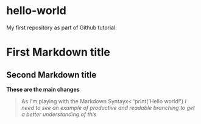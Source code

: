 # hello-world
My first repository as part of Github tutorial.

# First Markdown title
## Second Markdown title

**These are the main changes**
>As I'm playing with the Markdown Syntayx<
'print('Hello world!')
*I need to see an example of productive and readable branching to get a better understanding of this*

